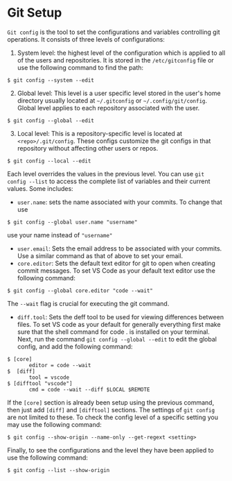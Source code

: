 # Git Setup
```Git config``` is the tool to set the configurations and variables controlling git operations. It consists of three levels of configurations:
 1. System level: the highest level of the configuration which is applied to all of the users and repositories. It is stored in the `/etc/gitconfig` file or use the following command to find the path:
 ```
 $ git config --system --edit
 ```
 2. Global level: This level is a user specific level stored in the user's home directory usually located at `~/.gitconfig` or `~/.config/git/config`. Global level applies to each repository associated with the user.
 ```
 $ git config --global --edit
 ```
 3. Local level: This is a repository-specific level is located at `<repo>/.git/config`. These configs customize the git configs in that repository without affecting other users or repos.
 ```
 $ git config --local --edit
 ```
Each level overrides the values in the previous level.
You can use `git config --list` to access the complete list of variables and their current values. Some includes:
 - `user.name`: sets the name associated with your commits. To change that use
 ```
 $ git config --global user.name "username"
 ```
 use your name instead of `"username"`
 - `user.email`: Sets the email address to be associated with your commits. Use a similar command as that of above to set your email.
 - `core.editor`: Sets the default text editor for git to open when creating commit messages. To set VS Code as your default text editor use the following command:
 ```
 $ git config --global core.editor "code --wait"
 ```
 The `--wait` flag is crucial for executing the git command.
 - `diff.tool`: Sets the deff tool to be used for viewing differences between files. To set VS code as your default for generally everything first make sure that the shell command for code . is installed on your terminal. Next, run the command `git config --global --edit` to edit the global config, and add the following command:
 ```
 $ [core]
        editor = code --wait
 $  [diff]
        tool = vscode
 $ [difftool "vscode"]
        cmd = code --wait --diff $LOCAL $REMOTE
 ``` 
 If the `[core]` section is already been setup using the previous command, then just add `[diff]` and `[difftool]` sections. 
The settings of `git config` are not limited to these. To check the config level of a specific setting you may use the following command:
```
$ git config --show-origin --name-only --get-regext <setting>
```
Finally, to see the configurations and the level they have been applied to use the following command:
```
$ git config --list --show-origin
``` 